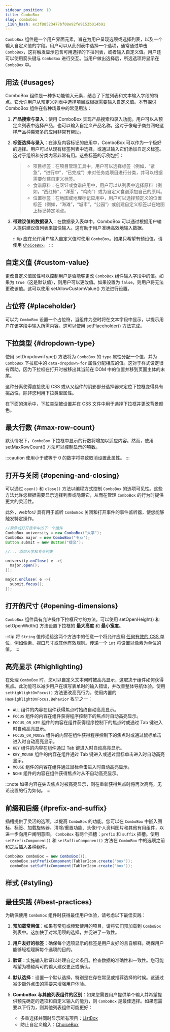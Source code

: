 ```yaml
---
sidebar_position: 10
title: ComboBox
slug: combobox
_i18n_hash: ec3f88523477bf08e92fe9153b014b91
---
```

<DocChip chip='shadow' />
<DocChip chip='name' label="dwc-combobox" />
<DocChip chip='since' label='23.05' />
<JavadocLink type="foundation" location="com/webforj/component/list/ComboBox" top='true'/>

<ParentLink parent="列表" />

`ComboBox` 组件是一个用户界面元素，旨在为用户呈现选项或选择列表，以及一个输入自定义值的字段。用户可以从此列表中选择一个选项，通常通过单击 `ComboBox`，这将触发显示包含可用选择的下拉列表，或者输入自定义值。用户还可以使用箭头键与 `ComboBox` 进行交互。当用户做出选择后，所选选项将显示在 `ComboBox` 中。

## 用法 {#usages}

ComboBox 组件是一种多功能输入元素，结合了下拉列表和文本输入字段的特点。它允许用户从预定义列表中选择项目或根据需要输入自定义值。本节探讨 ComboBox 组件在各种场景中的常见用法：

1. **产品搜索与录入**：使用 ComboBox 实现产品搜索和录入功能。用户可以从预定义列表中选择产品，也可以输入自定义产品名称。这对于像电子商务网站这样产品种类繁多的应用非常有帮助。

2. **标签选择与录入**：在涉及内容标记的应用中，ComboBox 可以作为一个极好的选择。用户可以从现有标签列表中选择，或通过输入它们添加自定义标签。这对于组织和分类内容非常有用。这些标签的示例包括：
    >- 项目标签：在项目管理工具中，用户可以选择标签（例如，“紧急”，“进行中”，“已完成”）来对任务或项目进行分类，并可以根据需要创建自定义标签。
    >- 食谱原料：在烹饪或食谱应用中，用户可以从列表中选择原料（例如，“西红柿”，“洋葱”，“鸡肉”）或为自定义食谱添加自己的原料。
    >- 位置标签：在地图或地理标记应用中，用户可以选择预定义的位置标签（例如，“海滩”，“城市”，“公园”）或创建自定义标签以在地图上标记特定地点。

3. **带建议值的数据录入**：在数据录入表单中，ComboBox 可以通过根据用户输入提供建议值列表来加快输入。这有助于用户准确高效地输入数据。

    :::tip
    应在允许用户输入自定义值时使用 `ComboBox`。如果只希望有预设值，请使用 [`ChoiceBox`](./choice-box.md)。
    :::

## 自定义值 {#custom-value}

更改自定义值属性可以控制用户是否能够更改 `ComboBox` 组件输入字段中的值。如果为 `true`（这是默认值），则用户可以更改值。如果设置为 `false`，则用户将无法更改该值。这可以使用 <JavadocLink type="foundation" location="com/webforj/component/list/ComboBox" code='true' suffix='#setAllowCustomValue(boolean)'>setAllowCustomValue()</JavadocLink> 方法进行设置。

<ComponentDemo 
path='/webforj/comboboxcustomvalue?' 
javaE='https://raw.githubusercontent.com/webforj/webforj-documentation/refs/heads/main/src/main/java/com/webforj/samples/views/lists/combobox/ComboBoxCustomValueView.java'
height = '200px'
/>

## 占位符 {#placeholder}

可以为 `ComboBox` 设置一个占位符，当组件为空时将在文本字段中显示，以提示用户在该字段中输入所需内容。这可以使用 <JavadocLink type="foundation" location="com/webforj/component/list/ComboBox" code='true' suffix='#setPlaceholder(java.lang.String)'>setPlaceholder()</JavadocLink> 方法完成。

<ComponentDemo 
path='/webforj/comboboxplaceholder?' 
javaE='https://raw.githubusercontent.com/webforj/webforj-documentation/refs/heads/main/src/main/java/com/webforj/samples/views/lists/combobox/ComboBoxPlaceholderView.java'
height = '200px'
/>

## 下拉类型 {#dropdown-type}

使用 <JavadocLink type="foundation" location="com/webforj/component/list/DwcSelectDropdown" code='true' suffix='#setDropdownType(java.lang.String)'>setDropdownType()</JavadocLink> 方法将为 `ComboBox` 的 `type` 属性分配一个值，并为 `ComboBox` 下拉框中的 `data-dropdown-for` 属性分配相应的值。这对于样式设定很有帮助，因为下拉框在打开时被移出其当前在 DOM 中的位置并移到页面主体的末尾。

这种分离使得直接使用 CSS 或从父组件的阴影部分选择器来定位下拉框变得具有挑战性，除非您利用下拉类型属性。

在下面的演示中，下拉类型被设置并在 CSS 文件中用于选择下拉框并更改背景颜色。

<ComponentDemo 
path='/webforj/comboboxdropdowntype?' 
javaE='https://raw.githubusercontent.com/webforj/webforj-documentation/refs/heads/main/src/main/java/com/webforj/samples/views/lists/combobox/ComboBoxDropdownTypeView.java'
cssURL='/css/lists/combobox/comboBoxDropDownType.css'
height='250px'
/>

## 最大行数 {#max-row-count}

默认情况下，`ComboBox` 下拉框中显示的行数将增加以适应内容。然而，使用 <JavadocLink type="foundation" location="com/webforj/component/list/DwcSelectDropdown" code='true' suffix='#setMaxRowCount(int)'>setMaxRowCount()</JavadocLink> 方法可以控制显示的项数。

:::caution
使用小于或等于 0 的数字将导致取消设置此属性。
:::

<ComponentDemo 
path='/webforj/comboboxmaxrow?' 
javaE='https://raw.githubusercontent.com/webforj/webforj-documentation/refs/heads/main/src/main/java/com/webforj/samples/views/lists/combobox/ComboBoxMaxRowView.java'
height='450px'
/>

## 打开与关闭 {#opening-and-closing}

可以通过 `open()` 和 `close()` 方法以编程方式控制 `ComboBox` 的选项可见性。这些方法允许您根据需要显示选择列表或隐藏它，从而在管理 `ComboBox` 的行为时提供更大的灵活性。

此外，webforJ 具有用于监听 `ComboBox` 关闭和打开事件的事件监听器，使您能够触发特定操作。

```Java
//聚焦或打开表单中的下一个组件
ComboBox university = new ComboBox("大学");
ComboBox major = new ComboBox("专业");
Button submit = new Button("提交");

//... 添加大学和专业列表

university.onClose( e ->{
  major.open();
});

major.onClose( e ->{
  submit.focus();
});
```

## 打开的尺寸 {#opening-dimensions}

`ComboBox` 组件具有允许操作下拉框尺寸的方法。可以使用 <JavadocLink type="foundation" location="com/webforj/component/list/DwcSelectDropdown" code='true' suffix='#setOpenHeight(int)'>setOpenHeight()</JavadocLink> 和 <JavadocLink type="foundation" location="com/webforj/component/list/DwcSelectDropdown" code='true' suffix='#setOpenWidth(int)'>setOpenWidth()</JavadocLink> 方法设置下拉框的 **最大高度** 和 **最小宽度**。

:::tip
将 `String` 值传递给这两个方法中的任意一个将允许应用 [任何有效的 CSS 单位](https://developer.mozilla.org/en-US/docs/Learn/CSS/Building_blocks/Values_and_units)，例如像素、视口尺寸或其他有效规则。传递一个 `int` 将设置以像素为单位的值。
:::

## 高亮显示 {#highlighting}

在处理 `ComboBox` 时，您可以自定义文本何时被高亮显示，这取决于组件如何获得焦点。此功能可以减少用户在填写表单时的输入错误，并改善整体导航体验。使用 `setHighlightOnFocus()` 方法更改高亮行为，使用内置的 `HasHighlightOnFocus.Behavior` 枚举之一：

- `ALL`
组件的内容在组件获得焦点时始终自动高亮显示。
- `FOCUS`
组件的内容在组件获得程序控制下的焦点时自动高亮显示。
- `FOCUS_OR_KEY`
组件的内容在组件获得程序控制下的焦点时或通过 Tab 键进入时自动高亮显示。
- `FOCUS_OR_MOUSE`
组件的内容在组件获得程序控制下的焦点时或通过鼠标单击进入时自动高亮显示。
- `KEY`
组件的内容在组件通过 Tab 键进入时自动高亮显示。
- `KEY_MOUSE`
组件的内容在组件通过 Tab 键进入或通过鼠标单击进入时自动高亮显示。
- `MOUSE`
组件的内容在组件通过鼠标单击进入时自动高亮显示。
- `NONE`
组件的内容在组件获得焦点时从不自动高亮显示。

:::note
如果内容在失去焦点时被高亮显示，则在重新获得焦点时将再次高亮，无论设置的行为如何。
:::

## 前缀和后缀 {#prefix-and-suffix}

插槽提供了灵活的选项，以提高 `ComboBox` 的功能。您可以在 `ComboBox` 中嵌入图标、标签、加载旋转器、清除/重置功能、头像/个人资料图片和其他有用组件，以进一步向用户阐明意图。
`ComboBox` 有两个插槽：`prefix` 和 `suffix` 插槽。使用 `setPrefixComponent()` 和 `setSuffixComponent()` 方法在 `ComboBox` 中的选项之前和之后插入各种组件。

```java
ComboBox comboBox = new ComboBox());
  comboBox.setPrefixComponent(TablerIcon.create("box"));
  comboBox.setSuffixComponent(TablerIcon.create("box"));
```

## 样式 {#styling}

<TableBuilder name="ComboBox" />

## 最佳实践 {#best-practices}

为确保使用 `ComboBox` 组件时获得最佳用户体验，请考虑以下最佳实践：

1. **预加载常用值**：如果有常见或频繁使用的项目，请将它们预加载到 `ComboBox` 列表中。这加快了对常用项的选择，并促进了一致性。

2. **用户友好的标签**：确保每个选项显示的标签是用户友好的且自解释。确保用户能够轻松理解每个选项的目的。

3. **验证**：实施输入验证以处理自定义条目。检查数据的准确性和一致性。您可能希望为模棱两可的输入建议更正或确认。

4. **默认选择**：设置一个默认选择，特别是在存在常见或推荐选择的时候。这通过减少额外点击的需要来增强用户体验。

5. **ComboBox 与其他列表组件的区别**：如果您需要用户提供单个输入并希望提供预先确定的选项和自定义输入的能力，则 `ComboBox` 是最佳选择。如果您需要以下行为，则其他列表组件可能更好：
    - 多重选择并同时显示所有项目：[ListBox](./list-box.md)
    - 防止自定义输入：[ChoiceBox](./choice-box.md)
